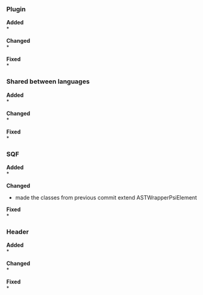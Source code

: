 ### Plugin
**Added**  
*  


**Changed**  
* 


**Fixed**  
* 


### Shared between languages
**Added**  
* 


**Changed**  
*


**Fixed**  
* 


### SQF
**Added**  
* 


**Changed**  
* made the classes from previous commit extend ASTWrapperPsiElement


**Fixed**  
* 


### Header
**Added**  
* 


**Changed**  
* 


**Fixed**  
* 